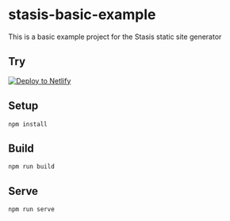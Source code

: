 # stasis-basic-example
This is a basic example project for the Stasis static site generator

## Try
[![Deploy to Netlify](https://www.netlify.com/img/deploy/button.svg)](https://app.netlify.com/start/deploy?repository=https://github.com/Gioni06/stasis-basic-example)

## Setup

`npm install`

## Build

`npm run build`

## Serve

`npm run serve`